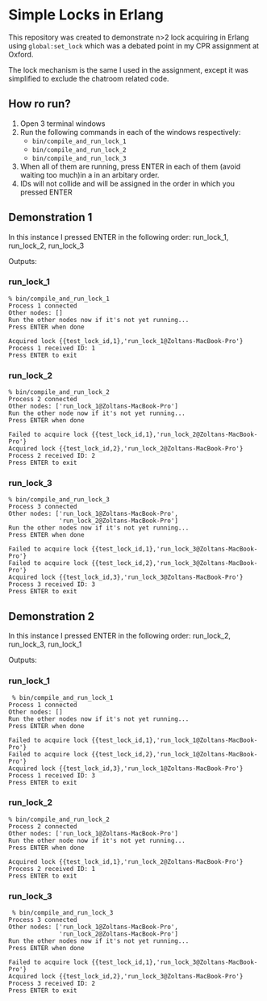 # Simple Locks in Erlang

This repository was created to demonstrate n>2 lock acquiring in Erlang using `global:set_lock` 
which was a debated point in my CPR assignment at Oxford.

The lock mechanism is the same I used in the assignment, except it was simplified
to exclude the chatroom related code.

## How ro run?

1. Open 3 terminal windows
2. Run the following commands in each of the windows respectively:
   - `bin/compile_and_run_lock_1`
   - `bin/compile_and_run_lock_2`
   - `bin/compile_and_run_lock_3`
3. When all of them are running, press ENTER in each of them (avoid waiting too much)in a
in an arbitary order.
4. IDs will not collide and will be assigned in the order in which you pressed ENTER

## Demonstration 1

In this instance I pressed ENTER in the following order: run_lock_1, run_lock_2, run_lock_3

Outputs:

### run_lock_1

```
% bin/compile_and_run_lock_1
Process 1 connected
Other nodes: []
Run the other nodes now if it's not yet running...
Press ENTER when done

Acquired lock {{test_lock_id,1},'run_lock_1@Zoltans-MacBook-Pro'}
Process 1 received ID: 1
Press ENTER to exit
```

### run_lock_2

```
% bin/compile_and_run_lock_2
Process 2 connected
Other nodes: ['run_lock_1@Zoltans-MacBook-Pro']
Run the other node now if it's not yet running...
Press ENTER when done

Failed to acquire lock {{test_lock_id,1},'run_lock_2@Zoltans-MacBook-Pro'}
Acquired lock {{test_lock_id,2},'run_lock_2@Zoltans-MacBook-Pro'}
Process 2 received ID: 2
Press ENTER to exit
```

### run_lock_3

```
% bin/compile_and_run_lock_3
Process 3 connected
Other nodes: ['run_lock_1@Zoltans-MacBook-Pro',
              'run_lock_2@Zoltans-MacBook-Pro']
Run the other nodes now if it's not yet running...
Press ENTER when done

Failed to acquire lock {{test_lock_id,1},'run_lock_3@Zoltans-MacBook-Pro'}
Failed to acquire lock {{test_lock_id,2},'run_lock_3@Zoltans-MacBook-Pro'}
Acquired lock {{test_lock_id,3},'run_lock_3@Zoltans-MacBook-Pro'}
Process 3 received ID: 3
Press ENTER to exit
```

## Demonstration 2

In this instance I pressed ENTER in the following order: run_lock_2, run_lock_3, run_lock_1

Outputs:

### run_lock_1

```
 % bin/compile_and_run_lock_1
Process 1 connected
Other nodes: []
Run the other nodes now if it's not yet running...
Press ENTER when done

Failed to acquire lock {{test_lock_id,1},'run_lock_1@Zoltans-MacBook-Pro'}
Failed to acquire lock {{test_lock_id,2},'run_lock_1@Zoltans-MacBook-Pro'}
Acquired lock {{test_lock_id,3},'run_lock_1@Zoltans-MacBook-Pro'}
Process 1 received ID: 3
Press ENTER to exit
```

### run_lock_2

```
% bin/compile_and_run_lock_2
Process 2 connected
Other nodes: ['run_lock_1@Zoltans-MacBook-Pro']
Run the other node now if it's not yet running...
Press ENTER when done

Acquired lock {{test_lock_id,1},'run_lock_2@Zoltans-MacBook-Pro'}
Process 2 received ID: 1
Press ENTER to exit
```

### run_lock_3

```
 % bin/compile_and_run_lock_3
Process 3 connected
Other nodes: ['run_lock_1@Zoltans-MacBook-Pro',
              'run_lock_2@Zoltans-MacBook-Pro']
Run the other nodes now if it's not yet running...
Press ENTER when done

Failed to acquire lock {{test_lock_id,1},'run_lock_3@Zoltans-MacBook-Pro'}
Acquired lock {{test_lock_id,2},'run_lock_3@Zoltans-MacBook-Pro'}
Process 3 received ID: 2
Press ENTER to exit
```
